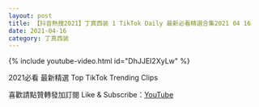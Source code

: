 ```yaml
---
layout: post
title: 【抖音熱搜2021】丁真西装 1 TikTok Daily 最新必看精選合集2021 04 16
date: 2021-04-16
category: 丁真西装
---
```


{% include youtube-video.html id="DhJJEI2XyLw" %}

2021必看 最新精選 Top TikTok Trending Clips

喜歡請點贊轉發加訂閱 Like & Subscribe：[YouTube](https://www.youtube.com/channel/UCAoR7VcanIPd04uEq_GIylA/videos)

